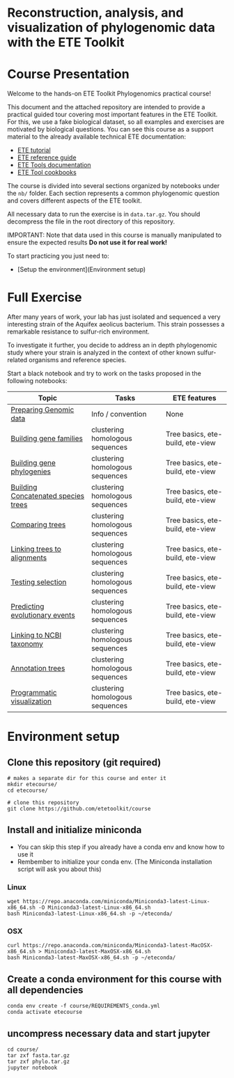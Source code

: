 # Reconstruction, analysis, and visualization of phylogenomic data with the ETE Toolkit


# Course Presentation
Welcome to the hands-on ETE Toolkit Phylogenomics practical course!

This document and the attached repository are intended to provide a practical guided tour covering most important features in the ETE Toolkit. For this, we use a fake biological dataset, so all examples and exercises are motivated by biological questions. You can see this course as a support material to the already available technical ETE documentation: 

- [ETE tutorial](http://etetoolkit.org/docs/latest/tutorial/index.html)
- [ETE reference guide](http://etetoolkit.org/docs/latest/reference/index.html)
- [ETE Tools documentation](http://etetoolkit.org/documentation/tools/)
- [ETE Tool cookbooks](http://etetoolkit.org/cookbook)


The course is divided into several sections organized by notebooks under the `nb/` folder. Each section represents a common phylogenomic question and covers different aspects of the ETE toolkit. 

All necessary data to run the exercise is in `data.tar.gz`. You should decompress the file in the root directory of this repository. 

IMPORTANT: Note that data used in this course is manually manipulated to ensure the expected results **Do not use it for real work!**

To start practicing you just need to: 
- [Setup the environment](Environment setup)


# Full Exercise

After many years of work, your lab has just isolated and sequenced a very interesting strain of the Aquifex aeolicus bacterium. This strain possesses a remarkable resistance to sulfur-rich environment. 

To investigate it further, you decide to address an in depth phylogenomic study where your strain is analyzed in the context of other known sulfur-related organisms and reference species.

Start a black notebook and try to work on the tasks proposed in the following notebooks: 

| Topic  | Tasks  | ETE features  | 
|---|---|---|
| [Preparing Genomic data ](nb/00-preparing_genomic_data)  |  Info / convention  |   None |
| [Building gene families](nb/01-building_gene_families)  |  clustering homologous sequences  |  Tree basics, ete-build, ete-view |
| [Building gene phylogenies](nb/02-building_gene_phylogenies)  |  clustering homologous sequences  |  Tree basics, ete-build, ete-view |
| [Building Concatenated species trees](nb/03-building_concat_species_trees)  |  clustering homologous sequences  |  Tree basics, ete-build, ete-view |
| [Comparing trees](nb/04-comparing_trees)  |  clustering homologous sequences  |  Tree basics, ete-build, ete-view |
| [Linking trees to alignments](nb/05-linking_trees_and_alignments)  |  clustering homologous sequences  |  Tree basics, ete-build, ete-view |
| [Testing selection](nb/06-testing_selection)  |  clustering homologous sequences  |  Tree basics, ete-build, ete-view |
| [Predicting evolutionary events](nb/07-predicting_evol_events)  |  clustering homologous sequences  |  Tree basics, ete-build, ete-view |
| [Linking to NCBI taxonomy](nb/08-linking_to_NCBI_taxonomy)  |  clustering homologous sequences  |  Tree basics, ete-build, ete-view |
| [Annotation trees](nb/09-annotating_trees)  |  clustering homologous sequences  |  Tree basics, ete-build, ete-view |
| [Programmatic visualization](nb/10-programmatic_visualization)  |  clustering homologous sequences  |  Tree basics, ete-build, ete-view |



# Environment setup

## Clone this repository (git required)
```
# makes a separate dir for this course and enter it
mkdir etecourse/
cd etecourse/

# clone this repository
git clone https://github.com/etetoolkit/course
```

## Install and initialize miniconda 

- You can skip this step if you already have a conda env and know how to use it
- Rembember to initialize your conda env. (The Miniconda installation script will ask you about this)

### Linux
```
wget https://repo.anaconda.com/miniconda/Miniconda3-latest-Linux-x86_64.sh -O Miniconda3-latest-Linux-x86_64.sh
bash Miniconda3-latest-Linux-x86_64.sh -p ~/eteconda/
```

### OSX
```
curl https://repo.anaconda.com/miniconda/Miniconda3-latest-MacOSX-x86_64.sh > Miniconda3-latest-MaxOSX-x86_64.sh
bash Miniconda3-latest-MaxOSX-x86_64.sh -p ~/eteconda/
```


## Create a conda environment for this course with all dependencies
```
conda env create -f course/REQUIREMENTS_conda.yml
conda activate etecourse
```

## uncompress necessary data and start jupyter
```
cd course/ 
tar zxf fasta.tar.gz
tar zxf phylo.tar.gz
jupyter notebook
```

